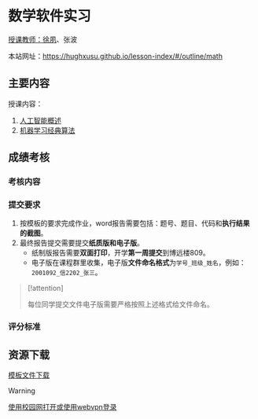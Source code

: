 # 数学软件实习

[授课教师：徐夙](https://hughxusu.github.io/lesson-index/#/c-teacher)、张波

本站网址：https://hughxusu.github.io/lesson-index/#/outline/math

## 主要内容

授课内容：

1. [人工智能概述](https://hughxusu.github.io/lesson-ai/#/index)
2. [机器学习经典算法](https://hughxusu.github.io/lesson-ai/#/a-base/01-knn)

## 成绩考核

### 考核内容

### 提交要求

1. 按模板的要求完成作业，word报告需要包括：题号、题目、代码和**执行结果的截图**。
2. 最终报告提交需要提交**纸质版和电子版**。
   * 纸制版报告需要**双面打印**，开学**第一周提交**到博远楼809。
   * 电子版在课程群里收集，电子版**文件命名格式**为`学号_班级_姓名`，例如：`2001092_信2202_张三`。

> [!attention]
>
> 每位同学提交文件电子版需要严格按照上述格式给文件命名。

### 评分标准

## 资源下载

[模板文件下载](https://resource-443.webvpn.ncut.edu.cn/asset/#/share?shareId=fa85a9a9390906d914597b96680e6aab)

> [!warning]
>
> [使用校园网打开或使用webvpn登录](https://webvpn.ncut.edu.cn/iam/login)



